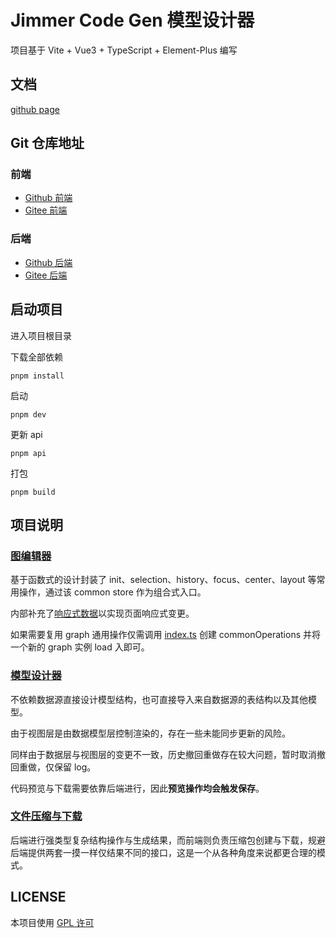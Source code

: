 # Jimmer Code Gen 模型设计器

项目基于 Vite + Vue3 + TypeScript + Element-Plus 编写

## 文档

[github page](https://pot-mot.github.io/jimmer-code-gen-doc/)

## Git 仓库地址

### 前端
- [Github 前端](https://github.com/pot-mot/jimmer-code-gen-vue3)
- [Gitee 前端](https://gitee.com/run-around---whats-wrong/jimmer-code-gen-vue3)

### 后端
- [Github 后端](https://github.com/pot-mot/jimmer-code-gen-kotlin)
- [Gitee 后端](https://gitee.com/run-around---whats-wrong/jimmer-code-gen-kotlin)

## 启动项目

进入项目根目录

下载全部依赖
```
pnpm install
```

启动
```
pnpm dev
```

更新 api
```
pnpm api
```

打包
```
pnpm build
```

## 项目说明

### [图编辑器](src%2Fcomponents%2Fglobal%2FgraphEditor)

基于函数式的设计封装了 init、selection、history、focus、center、layout 等常用操作，通过该 common store 作为组合式入口。

内部补充了[响应式数据](src%2Fcomponents%2Fglobal%2FgraphEditor%2Fcommon%2FreactiveState.ts)以实现页面响应式变更。

如果需要复用 graph 通用操作仅需调用 [index.ts](src%2Fcomponents%2Fglobal%2FgraphEditor%2Findex.ts) 创建 commonOperations 并将一个新的 graph 实例 load 入即可。

### [模型设计器](src%2Fcomponents%2Fpages%2FModelEditor)

不依赖数据源直接设计模型结构，也可直接导入来自数据源的表结构以及其他模型。

由于视图层是由数据模型层控制渲染的，存在一些未能同步更新的风险。

同样由于数据层与视图层的变更不一致，历史撤回重做存在较大问题，暂时取消撤回重做，仅保留 log。

代码预览与下载需要依靠后端进行，因此**预览操作均会触发保存**。

### [文件压缩与下载](src%2Fcomponents%2Fbusiness%2Fmodel%2Ffile%2FmodelFileOperations.ts)

后端进行强类型复杂结构操作与生成结果，而前端则负责压缩包创建与下载，规避后端提供两套一摸一样仅结果不同的接口，这是一个从各种角度来说都更合理的模式。

## LICENSE

本项目使用 [GPL 许可](LICENSE)
